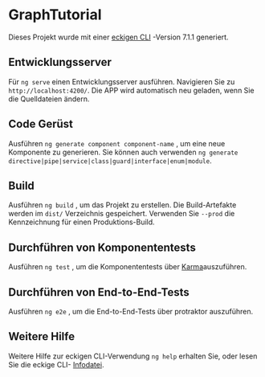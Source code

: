 # <a name="graphtutorial"></a>GraphTutorial

Dieses Projekt wurde mit einer [eckigen CLI](https://github.com/angular/angular-cli) -Version 7.1.1 generiert.

## <a name="development-server"></a>Entwicklungsserver

Für `ng serve` einen Entwicklungsserver ausführen. Navigieren Sie zu `http://localhost:4200/`. Die APP wird automatisch neu geladen, wenn Sie die Quelldateien ändern.

## <a name="code-scaffolding"></a>Code Gerüst

Ausführen `ng generate component component-name` , um eine neue Komponente zu generieren. Sie können auch verwenden `ng generate directive|pipe|service|class|guard|interface|enum|module`.

## <a name="build"></a>Build

Ausführen `ng build` , um das Projekt zu erstellen. Die Build-Artefakte werden im `dist/` Verzeichnis gespeichert. Verwenden Sie `--prod` die Kennzeichnung für einen Produktions-Build.

## <a name="running-unit-tests"></a>Durchführen von Komponententests

Ausführen `ng test` , um die Komponententests über [Karma](https://karma-runner.github.io)auszuführen.

## <a name="running-end-to-end-tests"></a>Durchführen von End-to-End-Tests

Ausführen `ng e2e` , um die End-to-End-Tests [](http://www.protractortest.org/)über protraktor auszuführen.

## <a name="further-help"></a>Weitere Hilfe

Weitere Hilfe zur eckigen CLI-Verwendung `ng help` erhalten Sie, oder lesen Sie die eckige CLI- [Infodatei](https://github.com/angular/angular-cli/blob/master/README.md).
